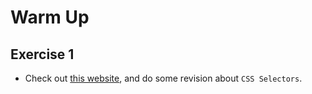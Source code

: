 # Warm Up 

## Exercise 1
+ Check out [this website](http://flukeout.github.io), and do some revision about `CSS Selectors`.